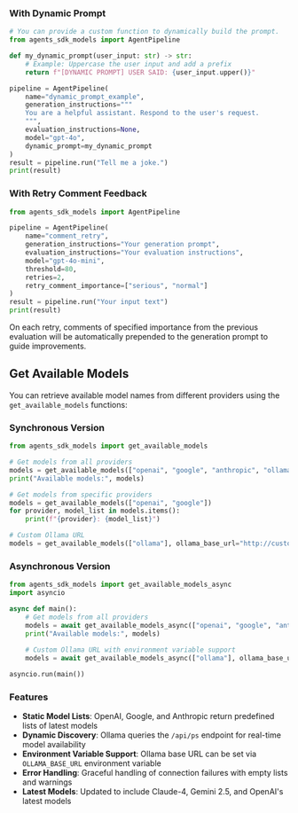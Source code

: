 ### With Dynamic Prompt
```python
# You can provide a custom function to dynamically build the prompt.
from agents_sdk_models import AgentPipeline

def my_dynamic_prompt(user_input: str) -> str:
    # Example: Uppercase the user input and add a prefix
    return f"[DYNAMIC PROMPT] USER SAID: {user_input.upper()}"

pipeline = AgentPipeline(
    name="dynamic_prompt_example",
    generation_instructions="""
    You are a helpful assistant. Respond to the user's request.
    """,
    evaluation_instructions=None,
    model="gpt-4o",
    dynamic_prompt=my_dynamic_prompt
)
result = pipeline.run("Tell me a joke.")
print(result)
```

### With Retry Comment Feedback
```python
from agents_sdk_models import AgentPipeline

pipeline = AgentPipeline(
    name="comment_retry",
    generation_instructions="Your generation prompt",
    evaluation_instructions="Your evaluation instructions",
    model="gpt-4o-mini",
    threshold=80,
    retries=2,
    retry_comment_importance=["serious", "normal"]
)
result = pipeline.run("Your input text")
print(result)
```
On each retry, comments of specified importance from the previous evaluation will be automatically prepended to the generation prompt to guide improvements.

## Get Available Models

You can retrieve available model names from different providers using the `get_available_models` functions:

### Synchronous Version
```python
from agents_sdk_models import get_available_models

# Get models from all providers
models = get_available_models(["openai", "google", "anthropic", "ollama"])
print("Available models:", models)

# Get models from specific providers
models = get_available_models(["openai", "google"])
for provider, model_list in models.items():
    print(f"{provider}: {model_list}")

# Custom Ollama URL
models = get_available_models(["ollama"], ollama_base_url="http://custom-host:11434")
```

### Asynchronous Version
```python
from agents_sdk_models import get_available_models_async
import asyncio

async def main():
    # Get models from all providers
    models = await get_available_models_async(["openai", "google", "anthropic", "ollama"])
    print("Available models:", models)
    
    # Custom Ollama URL with environment variable support
    models = await get_available_models_async(["ollama"], ollama_base_url="http://custom-host:11434")

asyncio.run(main())
```

### Features
- **Static Model Lists**: OpenAI, Google, and Anthropic return predefined lists of latest models
- **Dynamic Discovery**: Ollama queries the `/api/ps` endpoint for real-time model availability
- **Environment Variable Support**: Ollama base URL can be set via `OLLAMA_BASE_URL` environment variable
- **Error Handling**: Graceful handling of connection failures with empty lists and warnings
- **Latest Models**: Updated to include Claude-4, Gemini 2.5, and OpenAI's latest models 